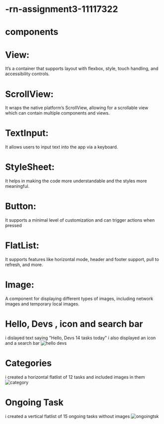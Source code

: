 # -rn-assignment3-11117322
# components
# View: 
It’s a container that supports layout with flexbox, style, touch handling, and accessibility controls.
# ScrollView: 
It wraps the native platform’s ScrollView, allowing for a scrollable view which can contain multiple components and views.
# TextInput:
It allows users to input text into the app via a keyboard. 
# StyleSheet: 
It helps in making the code more understandable and the styles more meaningful.
# Button:
It supports a minimal level of customization and can trigger actions when pressed
# FlatList: 
It supports features like horizontal mode, header and footer support, pull to refresh, and more.
# Image: 
A component for displaying different types of images, including network images and temporary local images.
# Hello, Devs , icon and search bar
i dislayed text saying "Hello, Devs 14 tasks today" 
i also displayed an icon and a search bar
![hello devs](https://github.com/DEEZY1029/-rn-assignment3-11117322/assets/170207293/f8e1f36f-3798-4bc6-9087-b8311dd01de2)

# Categories
i created a horizontal  flatlist of 12 tasks and included images in them
![category](https://github.com/DEEZY1029/-rn-assignment3-11117322/assets/170207293/a2f432f2-6741-4018-b27e-74b98017a0a1)

# Ongoing Task 
 i created a vertical flatlist of 15  ongoing tasks without images
![ongoingtsk](https://github.com/DEEZY1029/-rn-assignment3-11117322/assets/170207293/46bb934d-f948-4f75-8ae5-67840108d994)
